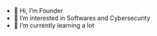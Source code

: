 - 👋 Hi, I’m Founder
- 👀 I’m interested in Softwares and Cybersecurity 
- 🌱 I’m currently learning a lot

<!---
Engr-Ttech/Engr-Ttech is a ✨ special ✨ repository because its `README.md` (this file) appears on your GitHub profile.
You can click the Preview link to take a look at your changes.
--->
